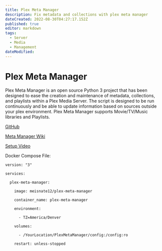 ```yaml
---
title: Plex Meta Manager
description: Fix metadata and collections with plex meta manager
dateCreated: 2022-08-30T04:27:17.152Z
published: true
editor: markdown
tags:
  - Server
  - Media
  - Management
dateModified: 
---
```

# Plex Meta Manager

Plex Meta Manager is an open source Python 3 project that has been designed to ease the creation and maintenance of metadata, collections, and playlists within a Plex Media Server. The script is designed to be run continuously and be able to update information based on sources outside your plex environment. Plex Meta Manager supports Movie/TV/Music libraries and Playlists.

[GitHub](https://github.com/meisnate12/Plex-Meta-Manager)

[Meta Manager Wiki](https://metamanager.wiki/)

[Setup Video](https://youtu.be/dF69MNoot3w)

Docker Compose File:

```
version: "3"

services:

  plex-meta-manager:

    image: meisnate12/plex-meta-manager

    container_name: plex-meta-manager

    environment:

      - TZ=America/Denver

    volumes:

      - /YourLocation/PlexMetaManager/config:/config:ro

    restart: unless-stopped